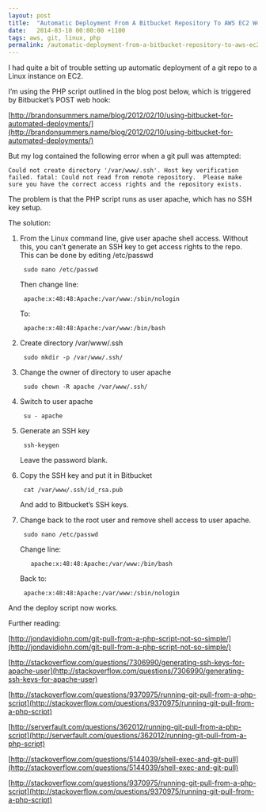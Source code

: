 ```yaml
---
layout: post
title:  "Automatic Deployment From A Bitbucket Repository To AWS EC2 Web Server"
date:   2014-03-10 00:00:00 +1100
tags: aws, git, linux, php
permalink: /automatic-deployment-from-a-bitbucket-repository-to-aws-ec2-web-server/
---
```



I had quite a bit of trouble setting up automatic deployment of a git repo to a Linux instance on EC2.

I’m using the PHP script outlined in the blog post below, which is triggered by Bitbucket’s POST web hook:

[http://brandonsummers.name/blog/2012/02/10/using-bitbucket-for-automated-deployments/](http://brandonsummers.name/blog/2012/02/10/using-bitbucket-for-automated-deployments/)

But my log contained the following error when a git pull was attempted:

    Could not create directory '/var/www/.ssh'. Host key verification failed. fatal: Could not read from remote repository.  Please make sure you have the correct access rights and the repository exists.
  
The problem is that the PHP script runs as user apache, which has no SSH key setup.

The solution:

1. From the Linux command line, give user apache shell access. Without this, you can’t generate an SSH key to get access rights to the repo. This can be done by editing /etc/passwd

        sudo nano /etc/passwd
   
    Then change line:
    
        apache:x:48:48:Apache:/var/www:/sbin/nologin
    
    To:
    
        apache:x:48:48:Apache:/var/www:/bin/bash
        
2. Create directory /var/www/.ssh

        sudo mkdir -p /var/www/.ssh/

3. Change the owner of directory to user apache

        sudo chown -R apache /var/www/.ssh/

4. Switch to user apache

        su - apache

5. Generate an SSH key

        ssh-keygen

    Leave the password blank.

6. Copy the SSH key and put it in Bitbucket

        cat /var/www/.ssh/id_rsa.pub

    And add to Bitbucket’s SSH keys.

7. Change back to the root user and remove shell access to user apache.
   
        sudo nano /etc/passwd

    Change line:
    
          apache:x:48:48:Apache:/var/www:/bin/bash
              
    Back to:
    
        apache:x:48:48:Apache:/var/www:/sbin/nologin

And the deploy script now works.

Further reading:

[http://jondavidjohn.com/git-pull-from-a-php-script-not-so-simple/](http://jondavidjohn.com/git-pull-from-a-php-script-not-so-simple/)

[http://stackoverflow.com/questions/7306990/generating-ssh-keys-for-apache-user](http://stackoverflow.com/questions/7306990/generating-ssh-keys-for-apache-user)

[http://stackoverflow.com/questions/9370975/running-git-pull-from-a-php-script](http://stackoverflow.com/questions/9370975/running-git-pull-from-a-php-script)

[http://serverfault.com/questions/362012/running-git-pull-from-a-php-script](http://serverfault.com/questions/362012/running-git-pull-from-a-php-script)

[http://stackoverflow.com/questions/5144039/shell-exec-and-git-pull](http://stackoverflow.com/questions/5144039/shell-exec-and-git-pull)

[http://stackoverflow.com/questions/9370975/running-git-pull-from-a-php-script](http://stackoverflow.com/questions/9370975/running-git-pull-from-a-php-script)
